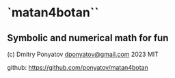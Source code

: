 # `matan4botan``
## Symbolic and numerical math for fun

(c) Dmitry Ponyatov <dponyatov@gmail.com> 2023 MIT

github: https://github.com/ponyatov/matan4botan
